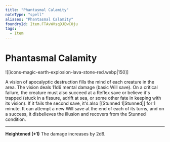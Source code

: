 ```yaml
---
title: "Phantasmal Calamity"
noteType: "spell"
aliases: "Phantasmal Calamity"
foundryId: Item.FTAvWVsqDJEwC0ju
tags:
  - Item
---
```


# Phantasmal Calamity
![[icons-magic-earth-explosion-lava-stone-red.webp|150]]

A vision of apocalyptic destruction fills the mind of each creature in the area. The vision deals 11d6 mental damage (basic Will save). On a critical failure, the creature must also succeed at a Reflex save or believe it's trapped (stuck in a fissure, adrift at sea, or some other fate in keeping with its vision). If it fails the second save, it's also [[Stunned 1|Stunned]] for 1 minute. It can attempt a new Will save at the end of each of its turns, and on a success, it disbelieves the illusion and recovers from the Stunned condition.

* * *

**Heightened (+1)** The damage increases by 2d6.
